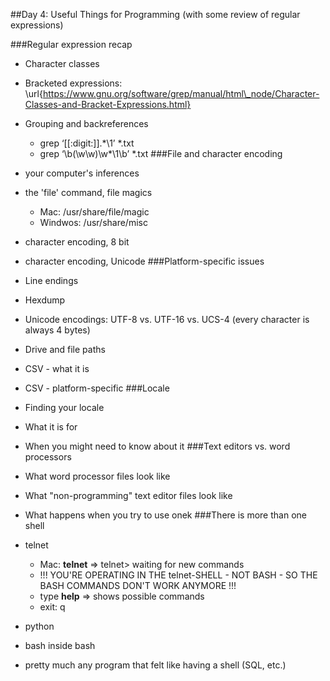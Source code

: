 ##Day 4: Useful Things for Programming
(with some review of regular expressions)

###Regular expression recap 

   * Character classes 
   * Bracketed expressions: \url{https://www.gnu.org/software/grep/manual/html\_node/Character-Classes-and-Bracket-Expressions.html}
   * Grouping and backreferences
       * grep ‘[[:digit:]].*\1’ *.txt
       * grep ‘\b(\w\w)\w*\1\b’ *.txt
###File and character encoding

   * your computer's inferences
   * the 'file' command, file magics
       * Mac: /usr/share/file/magic
       * Windwos: /usr/share/misc
   * character encoding, 8 bit
   * character encoding, Unicode
###Platform-specific issues

   * Line endings
   * Hexdump
   * Unicode encodings: UTF-8 vs. UTF-16 vs. UCS-4 (every character is always 4 bytes)
   * Drive and file paths
   * CSV - what it is
   * CSV - platform-specific
###Locale

   * Finding your locale 
   * What it is for
   * When you might need to know about it
###Text editors vs. word processors

   * What word processor files look like
   * What "non-programming" text editor files look like
   * What happens when you try to use onek
###There is more than one shell

   * telnet
       * Mac: **telnet** => telnet> waiting for new commands
       * !!! YOU'RE OPERATING IN THE telnet-SHELL - NOT BASH - SO THE BASH COMMANDS DON'T WORK ANYMORE !!!
       * type **help** => shows possible commands
       * exit: q
   * python
   * bash inside bash
   * pretty much any program that felt like having a shell (SQL, etc.)
